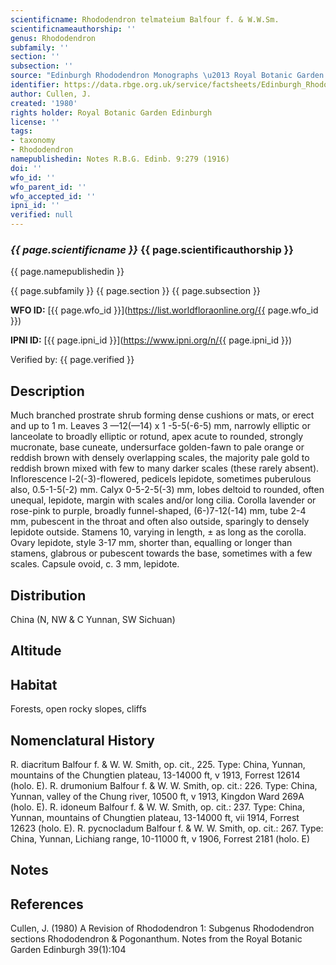 ```yaml
---
scientificname: Rhododendron telmateium Balfour f. & W.W.Sm.
scientificnameauthorship: ''
genus: Rhododendron
subfamily: ''
section: ''
subsection: ''
source: "Edinburgh Rhododendron Monographs \u2013 Royal Botanic Garden Edinburgh"
identifier: https://data.rbge.org.uk/service/factsheets/Edinburgh_Rhododendron_Monographs.xhtml
author: Cullen, J.
created: '1980'
rights holder: Royal Botanic Garden Edinburgh
license: ''
tags:
- taxonomy
- Rhododendron
namepublishedin: Notes R.B.G. Edinb. 9:279 (1916)
doi: ''
wfo_id: ''
wfo_parent_id: ''
wfo_accepted_id: ''
ipni_id: ''
verified: null
---
```

### _{{ page.scientificname }}_ {{ page.scientificauthorship }}
 {{ page.namepublishedin }}

{{ page.subfamily }} {{ page.section }} {{ page.subsection }}

**WFO ID:** [{{ page.wfo_id }}](https://list.worldfloraonline.org/{{ page.wfo_id }})

**IPNI ID:** [{{ page.ipni_id }}](https://www.ipni.org/n/{{ page.ipni_id }})

Verified by: {{ page.verified }}



## Description
Much branched prostrate shrub forming dense cushions or mats, or erect and up to 1 m. Leaves 3 —12(—14) x 1 -5-5(-6-5) mm, narrowly elliptic or lanceolate to broadly elliptic or rotund, apex acute to rounded, strongly mucronate, base cuneate, undersurface golden-fawn to pale orange or reddish brown with densely overlapping scales, the majority pale gold to reddish brown mixed with few to many darker scales (these rarely absent). Inflorescence l-2(-3)-flowered, pedicels lepidote, sometimes puberulous also, 0.5-1-5(-2) mm. Calyx 0-5-2-5(-3) mm, lobes deltoid to rounded, often unequal, lepidote, margin with scales and/or long cilia. Corolla lavender or rose-pink to purple, broadly funnel-shaped, (6-)7-12(-14) mm, tube 2-4 mm, pubescent in the throat and often also outside, sparingly to densely lepidote outside. Stamens 10, varying in length, ± as long as the corolla. Ovary lepidote, style 3-17 mm, shorter than, equalling or longer than stamens, glabrous or pubescent towards the base, sometimes with a few scales. Capsule ovoid, c. 3 mm, lepidote.

## Distribution
China (N, NW & C Yunnan, SW Sichuan)

## Altitude


## Habitat
Forests, open rocky slopes, cliffs

## Nomenclatural History
R. diacritum Balfour f. & W. W. Smith, op. cit., 225. Type: China, Yunnan, mountains of the Chungtien plateau, 13-14000 ft, v 1913, Forrest 12614 (holo. E). R. drumonium Balfour f. & W. W. Smith, op. cit.: 226. Type: China, Yunnan, valley of the Chung river, 10500 ft, v 1913, Kingdon Ward 269A (holo. E). R. idoneum Balfour f. & W. W. Smith, op. cit.: 237. Type: China, Yunnan, mountains of Chungtien plateau, 13-14000 ft, vii 1914, Forrest 12623 (holo. E). R. pycnocladum Balfour f. & W. W. Smith, op. cit.: 267. Type: China, Yunnan, Lichiang range, 10-11000 ft, v 1906, Forrest 2181 (holo. E)
                       
## Notes


## References

Cullen, J. (1980) A Revision of Rhododendron 1: Subgenus Rhododendron sections Rhododendron & Pogonanthum. Notes from the Royal Botanic Garden Edinburgh 39(1):104
